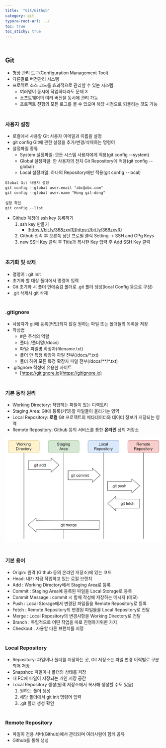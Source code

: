 ```yaml
---
title:  "Git/Github"
category: git
typora-root-url: ../
toc: true
toc_sticky: true
---
```




## <br>Git

- 형상 관리 도구(Configuration Management Tool) 
- 다른말로 버전관리 시스템
- 프로젝트 소스 코드를 효과적으로 관리할 수 있는 시스템
  - 여러명이 동시에 작업하더라도 문제 X
  - 소프트웨어의 여러 버전을 동시에 관리 가능
  - 프로젝트 진행의 모든 로그를 볼 수 있으며 해당 시점으로 되돌리는 것도 가능

### <br>사용자 설정

- 로컬에서 사용할 Git 사용자 이메일과 이름을 설정
- git config Git에 관한 설정을 추가/변경/삭제하는 명령어
- 설정파일 종류
  - System 설정파일: 모든 시스템 사용자에게 적용(git config --system)
  - Global 설정파일: 한 사용자의 전치 Git Repository에 적용(git config --global)
  - Local 설정파일: 하나의 Repository에만 적용(git config --local)

```
Global Git 사용자 설정
git config --global user.email "abc@abc.com"
git config --global user.name "Hong gil-dong"

설정 확인
git config --list
```

- Github 계정에 ssh key 등록하기
  1. ssh key 만들기
     - [https://bit.ly/368zxvR](https://bit.ly/368zxvR)
  2. Github 접속 후 오른쪽 상단 프로필 클릭 Setting -> SSH and GPg Keys
  3. new SSH Key 클릭 후 Title과 복사한 Key 입력 후 Add SSH Key 클릭

### <br>초기화 및 삭제

- 명령어 : git init
- 초기화 할 대상 폴더에서 명령어 입력
- Git 초기화 시 폴더 안에숨김 폴더로 .git 폴더 생성(local Config 등으로 구성)
- .git 삭제시 git 삭제

### <br>.gitignore

- 사용자가 git에 등록(커밋)되지 않길 원하는 파일 또는 폴더들의 목록을 저장
- 작성법
  - #은 주석의 역할
  - 폴더: /폴더명(/docs)
  - 파일: 파일명.확장자(filename.txt)
  - 폴더 안 특정 확장자 파일 전부(/docs/*.txt)
  - 폴더 하위 모든 특정 확장자 파일 전부(/docs/\*\*/\*.txt)
- .gitignore 작성에 유용한 사이트
  - [https://gitignore.io](https://gitignore.io)

### <br>기본 동작 원리

- Working Directory: 작업하는 파일이 있는 디렉토리
- Staging Area: Git에 등록(커밋)할 파일들이 올라가는 영역
- Local Repository: **로컬** Git 프로젝트의 메타데이터와 데이터 정보가 저장되는 영역
- Remote Repository: Github 등의 서비스를 통한 **온라인** 상의 저장소

<img src="/../images/git/git.jpg" alt="git" style="zoom:80%;" />

### <br>기본 용어

- Origin: 원격 (Github 등의 온라인 저장소)에 있는 코드 
- Head: 내가 지금 작업하고 있는 로컬 브랜치 
- Add : Working Directory에서 Staging Area로 등록
- Commit : Staging Area에 등록된 파일을 Local Storage로 등록
- Commit Message : commit 시 함께 작성해 저장하는 메시지 (메모)
- Push : Local Storage에서 변경된 파일들을 Remote Repository로 등록
- Fetch : Remote Repository의 변경된 파일들을 Local Repository로 전달
- Merge : Local Repository의 변경사항을 Working Directory로 전달
- Branch : 독립적으로 어떤 작업을 따로 진행하기위한 가지
- Checkout : 사용할 다른 브랜치를 지정

### <br>Local Repository

- Repository: 파일이나 폴더를 저장하는 곳, Git 저장소는 파일 변경 이력별로 구분되어 저장
- Snapshot: 파일이나 폴더의 상태를 저장
- 내 PC에 파일이 저장되는 개인 저장 공간
- Local Repository 생성(원격 저장소에서 복사해 생성할 수도 있음)
  1. 원하는 폴더 생성
  2. 해당 폴더에서 git init 명령어 입력
  3. .git 폴더 생성 확인

### <br>Remote Repository

- 파일이 전용 서버(Github)에서 관리되며 여러사람이 함께 공유
- Github를 통해 생성
